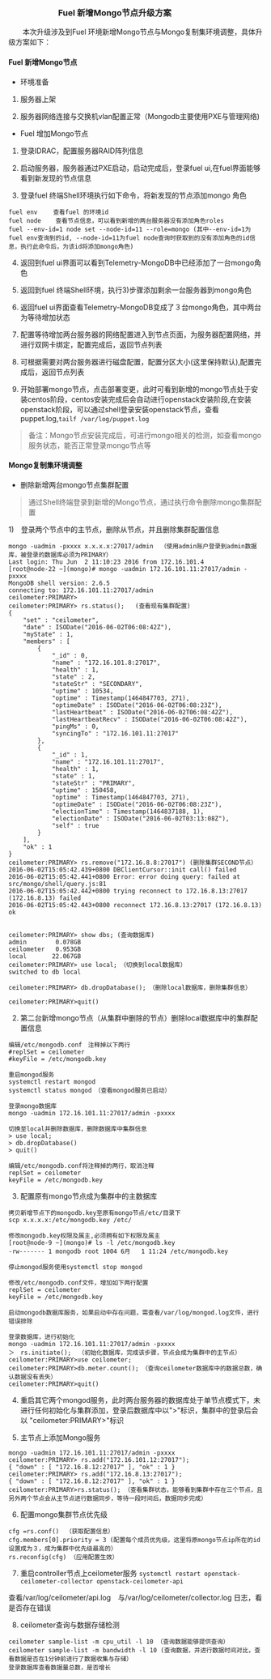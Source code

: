 ### 　　　　　　Fuel 新增Mongo节点升级方案

　　本次升级涉及到Fuel 环境新增Mongo节点与Mongo复制集环境调整，具体升级方案如下：

#### Fuel 新增Mongo节点

* 环境准备

1) 服务器上架

2) 服务器网络连接与交换机vlan配置正常（Mongodb主要使用PXE与管理网络)

* Fuel 增加Mongo节点

1) 登录IDRAC，配置服务器RAID阵列信息

2) 启动服务器，服务器通过PXE启动，启动完成后，登录fuel ui,在fuel界面能够看到新发现的节点信息

3) 登录fuel 终端Shell环境执行如下命令，将新发现的节点添加mongo 角色

```
fuel env 　　查看fuel 的环境id
fuel node    查看节点信息，可以看到新增的两台服务器没有添加角色roles
fuel --env-id=1 node set --node-id=11 --role=mongo (其中--env-id=1为fuel env查询到的id, --node-id=11为fuel node查询时获取到的没有添加角色的id信息，执行此命令后，为该id将添加mongo角色)

```
4) 返回到fuel ui界面可以看到Telemetry-MongoDB中已经添加了一台mongo角色

5) 返回到fuel 终端Shell环境，执行3)步骤添加剩余一台服务器到mongo角色

6) 返回fuel ui界面查看Telemetry-MongoDB变成了３台mongo角色，其中两台为等待增加状态

7) 配置等待增加两台服务器的网络配置进入到节点页面，为服务器配置网络，并进行双网卡绑定，配置完成后，返回节点列表

8) 可根据需要对两台服务器进行磁盘配置，配置分区大小(这里保持默认),配置完成后，返回节点列表

9) 开始部署mongo节点，点击部署变更，此时可看到新增的mongo节点处于安装centos阶段，centos安装完成后会自动进行openstack安装阶段,在安装openstack阶段，可以通过shell登录安装openstack节点，查看puppet.log,`tailf /var/log/puppet.log`


> 备注：Mongo节点安装完成后，可进行mongo相关的检测，如查看mongo服务状态，能否正常登录mongo节点等
　　

#### Mongo复制集环境调整

* 删除新增两台mongo节点集群配置

> 通过Shell终端登录到新增的Mongo节点，通过执行命令删除mongo集群配置

1)　登录两个节点中的主节点，删除从节点，并且删除集群配置信息
```
mongo -uadmin -pxxxx x.x.x.x:27017/admin  （使用admin账户登录到admin数据库，被登录的数据库必须为PRIMARY）
Last login: Thu Jun  2 11:10:23 2016 from 172.16.101.4
[root@node-22 ~](mongo)# mongo -uadmin 172.16.101.11:27017/admin -pxxxx
MongoDB shell version: 2.6.5
connecting to: 172.16.101.11:27017/admin
ceilometer:PRIMARY> 
ceilometer:PRIMARY> rs.status();   (查看现有集群配置)
{
	"set" : "ceilometer",
	"date" : ISODate("2016-06-02T06:08:42Z"),
	"myState" : 1,
	"members" : [
		{
			"_id" : 0,
			"name" : "172.16.101.8:27017",
			"health" : 1,
			"state" : 2,
			"stateStr" : "SECONDARY",
			"uptime" : 10534,
			"optime" : Timestamp(1464847703, 271),
			"optimeDate" : ISODate("2016-06-02T06:08:23Z"),
			"lastHeartbeat" : ISODate("2016-06-02T06:08:42Z"),
			"lastHeartbeatRecv" : ISODate("2016-06-02T06:08:42Z"),
			"pingMs" : 0,
			"syncingTo" : "172.16.101.11:27017"
		},
		{
			"_id" : 1,
			"name" : "172.16.101.11:27017",
			"health" : 1,
			"state" : 1,
			"stateStr" : "PRIMARY",
			"uptime" : 150458,
			"optime" : Timestamp(1464847703, 271),
			"optimeDate" : ISODate("2016-06-02T06:08:23Z"),
			"electionTime" : Timestamp(1464837188, 1),
			"electionDate" : ISODate("2016-06-02T03:13:08Z"),
			"self" : true
		}
	],
	"ok" : 1
}
ceilometer:PRIMARY> rs.remove("172.16.8.8:27017") (删除集群SECOND节点）
2016-06-02T15:05:42.439+0800 DBClientCursor::init call() failed
2016-06-02T15:05:42.441+0800 Error: error doing query: failed at src/mongo/shell/query.js:81
2016-06-02T15:05:42.442+0800 trying reconnect to 172.16.8.13:27017 (172.16.8.13) failed
2016-06-02T15:05:42.443+0800 reconnect 172.16.8.13:27017 (172.16.8.13) ok


ceilometer:PRIMARY> show dbs; (查询数据库)
admin        0.078GB
ceilometer   0.953GB
local       22.067GB
ceilometer:PRIMARY> use local;　（切换到local数据库）
switched to db local

ceilometer:PRIMARY> db.dropDatabase();　（删除local数据库，删除集群信息）

ceilometer:PRIMARY>quit() 

```

2) 第二台新增mongo节点（从集群中删除的节点）删除local数据库中的集群配置信息

```
编辑/etc/mongodb.conf　注释掉以下两行
#replSet = ceilometer
#keyFile = /etc/mongodb.key

重启mongod服务
systemctl restart mongod
systemctl status mongod　（查看mongod服务已启动）

登录mongo数据库
mongo -uadmin 172.16.101.11:27017/admin -pxxxx

切换至local并删除数据库，删除数据库中集群信息
> use local;
> db.dropDatabase()
> quit()

编辑/etc/mongodb.conf将注释掉的两行，取消注释
replSet = ceilometer
keyFile = /etc/mongodb.key
```

3) 配置原有mongo节点成为集群中的主数据库

```
拷贝新增节点下的mongodb.key至原有mongo节点/etc/目录下
scp x.x.x.x:/etc/mongodb.key /etc/

修改mongodb.key权限及属主,必须拥有如下权限及属主
[root@node-9 ~](mongo)# ls -l /etc/mongodb.key 
-rw------- 1 mongodb root 1004 6月   1 11:24 /etc/mongodb.key

停止mongod服务使用systemctl stop mongod

修改/etc/mongodb.conf文件，增加如下两行配置
replSet = ceilometer
keyFile = /etc/mongodb.key

启动mongodb数据库服务，如果启动中存在问题，需查看/var/log/mongod.log文件，进行错误排除

登录数据库，进行初始化
mongo -uadmin 172.16.101.11:27017/admin -pxxxx
＞　rs.initiate();  （初始化数据库，完成该步骤，节点会成为集群中的主节点）
ceilometer:PRIMARY>use ceilometer;
ceilometer:PRIMARY>db.meter.count();　（查询ceilometer数据库中的数据总数，确认数据没有丢失）
ceilometer:PRIMARY>quit()
```

4) 重启其它两个mongod服务，此时两台服务器的数据库处于单节点模式下，未进行任何初始化与集群添加，登录后数据库中以">"标识，集群中的登录后会以
"ceilometer:PRIMARY>"标识

5) 主节点上添加Mongo服务

```
mongo -uadmin 172.16.101.11:27017/admin -pxxxx
ceilometer:PRIMARY> rs.add("172.16.101.12:27017");
{ "down" : [ "172.16.8.12:27017" ], "ok" : 1 }
ceilometer:PRIMARY> rs.add("172.16.8.13:27017");
{ "down" : [ "172.16.8.12:27017" ], "ok" : 1 }
ceilometer:PRIMARY>rs.status(); （查看集群状态，能够看到集群中存在三个节点，且另外两个节点会从主节点进行数据同步，等待一段时间后，数据同步完成）

```

6) 配置mongo集群节点优先级

```
cfg =rs.conf() 　（获取配置信息）
cfg.members[0].priority = 3 (配置每个成员优先级，这里将原mongo节点ip所在的id设置成为３，成为集群中优先级最高的）
rs.reconfig(cfg) （应用配置生效）
```

7) 重启controller节点上ceilometer服务
`systemctl restart openstack-ceilometer-collector openstack-ceilometer-api`

查看/var/log/ceilometer/api.log　与/var/log/ceilometer/collector.log 日志，看是否存在错误


8) ceilometer查询与数据存储检测

```
ceilometer sample-list -m cpu_util -l 10 （查询数据能够提供查询）
ceilometer sample-list -m bandwidth -l 10 (查询数据，并进行数据时间对比，查看数据是否在1分钟前进行了数据收集与存储）
登录数据库查看数据量总数，是否增长
```




